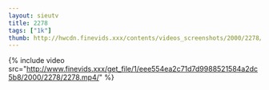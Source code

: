 ```yaml
--- 
layout: sieutv
title: 2278
tags: ["1k"]
thumb: http://hwcdn.finevids.xxx/contents/videos_screenshots/2000/2278/preview.mp4.jpg
---
```

{% include video src="http://www.finevids.xxx/get_file/1/eee554ea2c71d7d9988521584a2dc5b8/2000/2278/2278.mp4/" %} 
